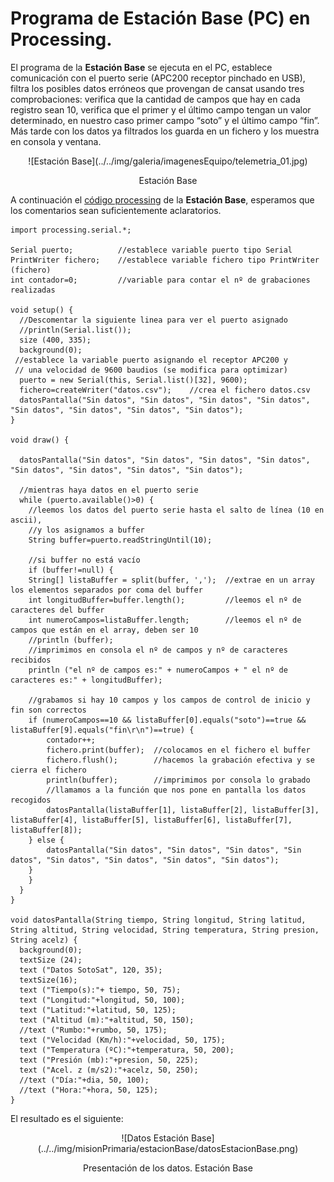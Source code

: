 # Programa de Estación Base (PC) en Processing.
El programa de la **Estación Base** se ejecuta en el PC, establece comunicación con el puerto serie (APC200 receptor pinchado en USB), filtra los posibles datos erróneos que provengan de cansat usando tres comprobaciones: verifica que la cantidad de campos que hay en cada registro sean 10, verifica que el primer y el último campo tengan un valor determinado, en nuestro caso primer campo “soto” y el último campo “fin”. Más tarde con los datos ya filtrados los guarda en un fichero y los muestra en consola y ventana.
<center>
![Estación Base](../../img/galeria/imagenesEquipo/telemetria_01.jpg)

Estación Base
</center>

A continuación el [código processing](https://drive.google.com/file/d/1h5Gw03SzC58vAIHrscAUBQ4DusNBqbN4/view) de la **Estación Base**, esperamos que los comentarios sean suficientemente aclaratorios. 

```arduino
import processing.serial.*;

Serial puerto;	        //establece variable puerto tipo Serial
PrintWriter fichero;	//establece variable fichero tipo PrintWriter (fichero)
int contador=0;	        //variable para contar el nº de grabaciones realizadas

void setup() {
  //Descomentar la siguiente linea para ver el puerto asignado
  //println(Serial.list());
  size (400, 335);
  background(0);
 //establece la variable puerto asignando el receptor APC200 y
 // una velocidad de 9600 baudios (se modifica para optimizar)
  puerto = new Serial(this, Serial.list()[32], 9600);
  fichero=createWriter("datos.csv");	//crea el fichero datos.csv
  datosPantalla("Sin datos", "Sin datos", "Sin datos", "Sin datos", "Sin datos", "Sin datos", "Sin datos", "Sin datos");
}

void draw() {

  datosPantalla("Sin datos", "Sin datos", "Sin datos", "Sin datos", "Sin datos", "Sin datos", "Sin datos", "Sin datos");

  //mientras haya datos en el puerto serie
  while (puerto.available()>0) {
    //leemos los datos del puerto serie hasta el salto de línea (10 en ascii), 
    //y los asignamos a buffer
	String buffer=puerto.readStringUntil(10);

    //si buffer no está vacío
	if (buffer!=null) {                         
  	String[] listaBuffer = split(buffer, ',');	//extrae en un array los elementos separados por coma del buffer
  	int longitudBuffer=buffer.length();	        //leemos el nº de caracteres del buffer
  	int numeroCampos=listaBuffer.length;	    //leemos el nº de campos que están en el array, deben ser 10
  	//println (buffer);
    //imprimimos en consola el nº de campos y nº de caracteres recibidos
  	println ("el nº de campos es:" + numeroCampos + " el nº de caracteres es:" + longitudBuffer);
                 
    //grabamos si hay 10 campos y los campos de control de inicio y fin son correctos
  	if (numeroCampos==10 && listaBuffer[0].equals("soto")==true && listaBuffer[9].equals("fin\r\n")==true) {
    	contador++;
    	fichero.print(buffer);	//colocamos en el fichero el buffer
    	fichero.flush();	    //hacemos la grabación efectiva y se cierra el fichero
    	println(buffer);	    //imprimimos por consola lo grabado
        //llamamos a la función que nos pone en pantalla los datos recogidos
    	datosPantalla(listaBuffer[1], listaBuffer[2], listaBuffer[3], listaBuffer[4], listaBuffer[5], listaBuffer[6], listaBuffer[7], listaBuffer[8]);
  	} else {
    	datosPantalla("Sin datos", "Sin datos", "Sin datos", "Sin datos", "Sin datos", "Sin datos", "Sin datos", "Sin datos");
  	}
	}
  }
}

void datosPantalla(String tiempo, String longitud, String latitud, String altitud, String velocidad, String temperatura, String presion, String acelz) {
  background(0);
  textSize (24);
  text ("Datos SotoSat", 120, 35);
  textSize(16);
  text ("Tiempo(s):"+ tiempo, 50, 75);
  text ("Longitud:"+longitud, 50, 100);
  text ("Latitud:"+latitud, 50, 125);
  text ("Altitud (m):"+altitud, 50, 150);
  //text ("Rumbo:"+rumbo, 50, 175);
  text ("Velocidad (Km/h):"+velocidad, 50, 175);
  text ("Temperatura (ºC):"+temperatura, 50, 200);
  text ("Presión (mb):"+presion, 50, 225);
  text ("Acel. z (m/s2):"+acelz, 50, 250);
  //text ("Día:"+dia, 50, 100);
  //text ("Hora:"+hora, 50, 125);
}
```
El resultado es el siguiente:
<center>
![Datos Estación Base](../../img/misionPrimaria/estacionBase/datosEstacionBase.png)

Presentación de los datos. Estación Base
</center>